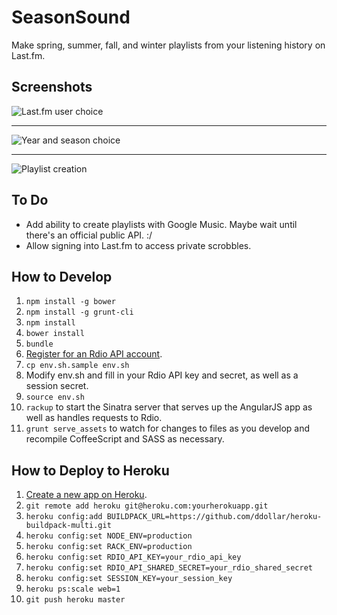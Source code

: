 # SeasonSound

Make spring, summer, fall, and winter playlists from your listening history on Last.fm.

## Screenshots

![Last.fm user choice](https://raw.githubusercontent.com/moneypenny/seasonal-playlister/master/screenshot_1.png)

----

![Year and season choice](https://raw.githubusercontent.com/moneypenny/seasonal-playlister/master/screenshot_2.png)

----

![Playlist creation](https://raw.githubusercontent.com/moneypenny/seasonal-playlister/master/screenshot_3.png)

## To Do

- Add ability to create playlists with Google Music. Maybe wait until there's an official public API. :/
- Allow signing into Last.fm to access private scrobbles.

## How to Develop

1. `npm install -g bower`
1. `npm install -g grunt-cli`
1. `npm install`
1. `bower install`
1. `bundle`
1. [Register for an Rdio API account](https://secure.mashery.com/login/rdio.mashery.com/).
1. `cp env.sh.sample env.sh`
1. Modify env.sh and fill in your Rdio API key and secret, as well as a session secret.
1. `source env.sh`
1. `rackup` to start the Sinatra server that serves up the AngularJS app as well as handles requests to Rdio.
1. `grunt serve_assets` to watch for changes to files as you develop and recompile CoffeeScript and SASS as necessary.

## How to Deploy to Heroku

1. [Create a new app on Heroku](https://dashboard.heroku.com/apps).
1. `git remote add heroku git@heroku.com:yourherokuapp.git`
1. `heroku config:add BUILDPACK_URL=https://github.com/ddollar/heroku-buildpack-multi.git`
1. `heroku config:set NODE_ENV=production`
1. `heroku config:set RACK_ENV=production`
1. `heroku config:set RDIO_API_KEY=your_rdio_api_key`
1. `heroku config:set RDIO_API_SHARED_SECRET=your_rdio_shared_secret`
1. `heroku config:set SESSION_KEY=your_session_key`
1. `heroku ps:scale web=1`
1. `git push heroku master`
